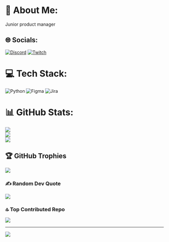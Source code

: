 # 💫 About Me:
Junior product manager


## 🌐 Socials:
[![Discord](https://img.shields.io/badge/Discord-%237289DA.svg?logo=discord&logoColor=white)](https://discord.gg/69otter) [![Twitch](https://img.shields.io/badge/Twitch-%239146FF.svg?logo=Twitch&logoColor=white)](https://twitch.tv/oTTeR_PLAY) 

# 💻 Tech Stack:
![Python](https://img.shields.io/badge/python-3670A0?style=for-the-badge&logo=python&logoColor=ffdd54) ![Figma](https://img.shields.io/badge/figma-%23F24E1E.svg?style=for-the-badge&logo=figma&logoColor=white) ![Jira](https://img.shields.io/badge/jira-%230A0FFF.svg?style=for-the-badge&logo=jira&logoColor=white)
# 📊 GitHub Stats:
![](https://github-readme-stats.vercel.app/api?username=GEEKoTTeR&theme=neon&hide_border=false&include_all_commits=false&count_private=false)<br/>
![](https://nirzak-streak-stats.vercel.app/?user=GEEKoTTeR&theme=neon&hide_border=false)<br/>
![](https://github-readme-stats.vercel.app/api/top-langs/?username=GEEKoTTeR&theme=neon&hide_border=false&include_all_commits=false&count_private=false&layout=compact)

## 🏆 GitHub Trophies
![](https://github-profile-trophy.vercel.app/?username=GEEKoTTeR&theme=radical&no-frame=false&no-bg=true&margin-w=4)

### ✍️ Random Dev Quote
![](https://quotes-github-readme.vercel.app/api?type=horizontal&theme=radical)

### 🔝 Top Contributed Repo
![](https://github-contributor-stats.vercel.app/api?username=GEEKoTTeR&limit=5&theme=dark&combine_all_yearly_contributions=true)

---
[![](https://visitcount.itsvg.in/api?id=GEEKoTTeR&icon=0&color=0)](https://visitcount.itsvg.in)

<!-- Proudly created with GPRM ( https://gprm.itsvg.in ) -->
